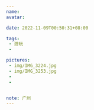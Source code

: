 ```yaml
---
name:
avatar:

date: 2022-11-09T00:50:31+08:00

tags:
 - 游玩
 -

pictures:
 - img/IMG_3224.jpg
 - img/IMG_3253.jpg
 - 
 - 


note: 广州
---
```

